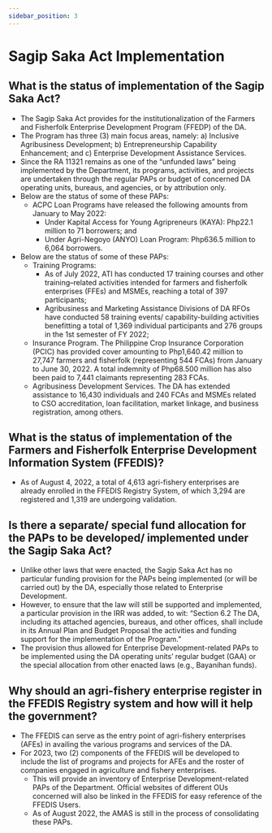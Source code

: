 ```yaml
---
sidebar_position: 3
---
```


# Sagip Saka Act Implementation


## What is the status of implementation of the Sagip Saka Act?

- The Sagip Saka Act provides for the institutionalization of the Farmers and Fisherfolk Enterprise Development Program (FFEDP) of the DA.
- The Program has three (3) main focus areas, namely: a) Inclusive Agribusiness Development; b) Entrepreneurship Capability Enhancement; and c) Enterprise Development Assistance Services.
- Since the RA 11321 remains as one of the “unfunded laws” being implemented by the Department, its programs, activities, and projects are undertaken through the regular PAPs or budget of concerned DA operating units, bureaus, and agencies, or by attribution only.
- Below are the status of some of these PAPs:
  - ACPC Loan Programs have released the following amounts from January to May 2022:
    - Under Kapital Access for Young Agripreneurs (KAYA): Php22.1 million to 71 borrowers; and
    - Under Agri-Negoyo (ANYO) Loan Program: Php636.5 million to 6,064 borrowers.
- Below are the status of some of these PAPs:
  - Training Programs:
      - As of July 2022, ATI has conducted 17 training courses and other training–related activities intended for farmers and fisherfolk enterprises (FFEs) and MSMEs, reaching a total of 397 participants;
      - Agribusiness and Marketing Assistance Divisions of DA RFOs have conducted 58 training events/ capability-building activities benefitting a total of 1,369 individual participants and 276 groups in the 1st semester of FY 2022;
  - Insurance Program. The  Philippine Crop Insurance Corporation (PCIC) has provided cover amounting to Php1,640.42 million to 27,747 farmers and fisherfolk (representing 544 FCAs) from January to June 30, 2022. A total indemnity of Php68.500 million has also been paid to 7,441 claimants representing 283 FCAs.
  - Agribusiness Development Services. The DA has extended assistance to 16,430 individuals and 240 FCAs and MSMEs related to CSO accreditation, loan facilitation, market linkage, and business registration, among others.

## What is the status of implementation of the Farmers and Fisherfolk Enterprise Development Information System (FFEDIS)?

- As of August 4, 2022, a total of 4,613 agri-fishery enterprises are already enrolled in the FFEDIS Registry System, of which 3,294 are registered and 1,319 are undergoing validation.

## Is there a separate/ special fund allocation for the PAPs to be developed/ implemented under the Sagip Saka Act?

- Unlike other laws that were enacted, the Sagip Saka Act has no particular funding provision for the PAPs being implemented (or will be carried out) by the DA, especially those related to Enterprise Development.
- However, to ensure that the law will still be supported and implemented, a particular provision in the IRR was added, to wit: “Section 6.2 The DA, including its attached agencies, bureaus, and other offices, shall include in its Annual Plan and Budget Proposal the activities and funding support for the implementation of the Program.”  
- The provision thus allowed for Enterprise Development-related PAPs to be implemented using the DA operating units’ regular budget (GAA) or the special allocation from other enacted laws (e.g., Bayanihan funds).


## Why should an agri-fishery enterprise register in the FFEDIS Registry system and how will it help the government?

- The FFEDIS can serve as the entry point of agri-fishery enterprises (AFEs) in availing the various programs and services of the DA.
- For 2023, two (2) components of the FFEDIS will be developed to include the list of programs and projects for AFEs and the roster of companies engaged in agriculture and fishery enterprises.  
  - This will provide an inventory of Enterprise Development-related PAPs of the Department. Official websites of different OUs concerned will also be linked in the FFEDIS for easy reference of the FFEDIS Users.  
  - As of August 2022, the AMAS is still in the process of consolidating these PAPs.


